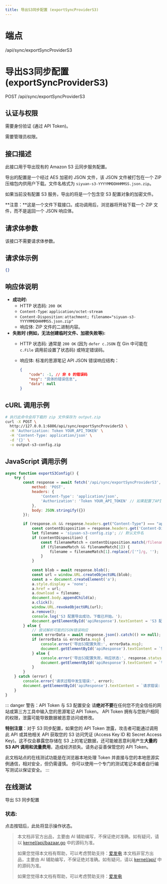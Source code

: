 ```yaml
---
title: 导出S3同步配置 (exportSyncProviderS3)
---
```

# 端点

/api/sync/exportSyncProviderS3

# 导出S3同步配置 (exportSyncProviderS3)

POST /api/sync/exportSyncProviderS3

## 认证与权限

需要身份验证 (通过 API Token)。

需要管理员权限。

## 接口描述

此接口用于导出现有的 Amazon S3 云同步服务配置。

导出的配置是一个经过 AES 加密的 JSON 文件，该 JSON 文件被打包在一个 ZIP 压缩包内供用户下载。文件名格式为 `siyuan-s3-YYYYMMDDHHMMSS.json.zip`。

如果当前没有配置 S3 服务，导出的将是一个包含空 S3 配置对象的加密文件。

**注意：**这是一个文件下载接口。成功调用后，浏览器将开始下载一个 ZIP 文件，而不是返回一个 JSON 响应体。

## 请求体参数

该接口不需要请求体参数。

## 请求体示例

```json
{}
```

## 响应体说明

-   **成功时:**
    -   HTTP 状态码: `200 OK`
    -   `Content-Type`: `application/octet-stream`
    -   `Content-Disposition`: `attachment; filename="siyuan-s3-YYYYMMDDHHMMSS.json.zip"`
    -   响应体: ZIP 文件的二进制内容。
-   **失败时 (例如，无法创建临时文件、加密失败等):**
    -   HTTP 状态码: 通常是 `200 OK` (因为 `defer c.JSON` 在 Gin 中可能在 `c.File` 调用前设置了状态码) 或特定错误码。
    -   响应体: 标准的思源笔记 API JSON 错误响应结构：
        
        ```json
        {
            "code": -1, // 非 0 的错误码
            "msg": "具体的错误信息",
            "data": null
        }
        ```
        

## cURL 调用示例

```bash
# 执行此命令会将下载的 zip 文件保存为 output.zip
curl -X POST \
  http://127.0.0.1:6806/api/sync/exportSyncProviderS3 \
  -H 'Authorization: Token YOUR_API_TOKEN' \
  -H 'Content-Type: application/json' \
  -d '{}' \
  -o output-s3-config.zip
```

## JavaScript 调用示例

```javascript
async function exportS3Config() {
    try {
        const response = await fetch('/api/sync/exportSyncProviderS3', {
            method: 'POST',
            headers: {
                'Content-Type': 'application/json',
                'Authorization': 'Token YOUR_API_TOKEN' // 如果配置了API Token
            },
            body: JSON.stringify({})
        });

        if (response.ok && response.headers.get("Content-Type") === "application/octet-stream") {
            const contentDisposition = response.headers.get('Content-Disposition');
            let filename = 'siyuan-s3-config.zip'; // 默认文件名
            if (contentDisposition) {
                const filenameMatch = contentDisposition.match(/filename[^;=\n]*=((['"]).*?\2|[^;\n]*)/i);
                if (filenameMatch && filenameMatch[1]) {
                    filename = filenameMatch[1].replace(/['"]/g, '');
                }
            }
            
            const blob = await response.blob();
            const url = window.URL.createObjectURL(blob);
            const a = document.createElement('a');
            a.style.display = 'none';
            a.href = url;
            a.download = filename;
            document.body.appendChild(a);
            a.click();
            window.URL.revokeObjectURL(url);
            a.remove();
            console.log('S3 配置导出成功，下载已开始。');
            document.getElementById('apiResponse').textContent = 'S3 配置导出成功，下载应该已经开始: ' + filename;
        } else {
            // 尝试解析可能的JSON错误响应
            const errorData = await response.json().catch(() => null);
            if (errorData && errorData.msg) {
                console.error('导出S3配置失败:', errorData.msg);
                document.getElementById('apiResponse').textContent = `错误 ${errorData.code}: ${errorData.msg}`;
            } else {
                console.error('导出S3配置失败，响应状态:', response.status);
                document.getElementById('apiResponse').textContent = `导出失败，状态码: ${response.status}`;
            }
        }
    } catch (error) {
        console.error('请求过程中发生错误:', error);
        document.getElementById('apiResponse').textContent = `请求错误: ${error.message}`;
    }
}
```

::: danger 警告：API Token 与 S3 配置安全
请**绝对不要**在任何您不完全信任的网站或第三方工具中输入您的思源笔记 API Token。
API Token 拥有与您账户相同的权限，泄露可能导致数据被恶意访问或修改。

**特别注意**：对于 S3 同步配置，如果您的 API Token 泄露，攻击者可能通过调用此 API 或其他相关 API 获取您的 S3 访问凭证 (Access Key ID 和 Secret Access Key)。这不仅会暴露您存储在 S3 上的笔记数据，还可能被恶意利用产生**大量的 S3 API 调用和流量费用**，造成经济损失。请务必妥善保管您的 API Token。

此文档站点的在线测试功能是在浏览器本地处理 Token 并直接与您的本地思源实例通信，相对安全，但仍需谨慎。
你可以使用一个专门的测试笔记本或者自行编写测试以保证安全。
:::

## 在线测试

导出 S3 同步配置

### 状态:

点击按钮后，此处将显示操作状态。
> 本文档非官方出品，主要由 AI 辅助编写，不保证绝对准确。如有疑问，请以 [kernel/api/bazaar.go](https://github.com/siyuan-note/siyuan/blob/master/kernel/api/bazaar.go) 中的源码为准。
> 
> 如果您觉得本文档有帮助，可以考虑赞助支持：[爱发电](https://afdian.com/a/leolee9086?tab=feed)
> 本文档非官方出品，主要由 AI 辅助编写，不保证绝对准确。如有疑问，请以 [kernel/api/](https://github.com/siyuan-note/siyuan/blob/master/kernel/api/) 中的源码为准。
> 
> 如果您觉得本文档有帮助，可以考虑赞助支持：[爱发电](https://afdian.com/a/leolee9086?tab=feed)
